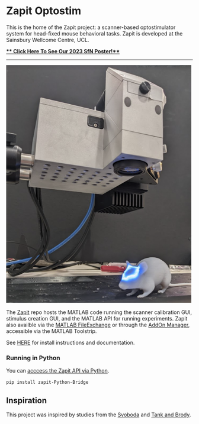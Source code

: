 # Zapit Optostim

This is the home of the Zapit project: a scanner-based optostimulator system for head-fixed mouse behavioral tasks.
Zapit is developed at the Sainsbury Wellcome Centre, UCL. 

<b>
<a href="https://github.com/Zapit-Optostim/ZapitSfNPoster/blob/main/SfN_2023_Zapit_full_RAAC_SWC.pdf">** Click Here To See Our 2023 SfN Poster!** </a>
</b>

<hr>

<img src="https://github.com/Zapit-Optostim/.github/blob/main/zapit_with_mouse.png" width=500px>

The [Zapit](https://github.com/Zapit-Optostim/zapit) repo hosts the MATLAB code running the scanner calibration GUI, stimulus creation GUI, and the MATLAB API for running experiments. Zapit also availble via the [MATLAB FileExchange](https://uk.mathworks.com/matlabcentral/fileexchange/122142-zapit) or through the [AddOn Manager](https://uk.mathworks.com/help/matlab/matlab_env/get-add-ons.html), accessible via the MATLAB Toolstrip.

See [HERE](https://zapit.gitbook.io/user-guide/) for install instructions and documentation. 

### Running in Python
You can [acccess the Zapit API via Python](https://github.com/Zapit-Optostim/zapit-Python-Bridge).
```
pip install zapit-Python-Bridge
```

## Inspiration
This project was inspired by studies from the [Svoboda](https://www.cell.com/neuron/fulltext/S0896-6273(13)00924-0) and [Tank and Brody](https://elifesciences.org/articles/70263). 
